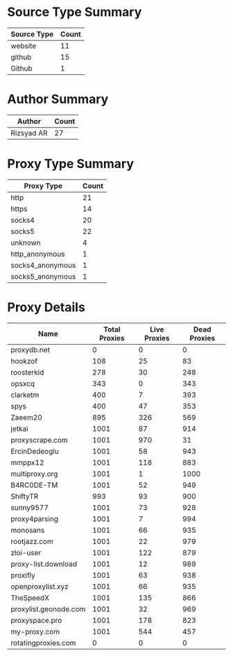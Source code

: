 # Source Type Summary

| Source Type | Count |
|-------------|-------|
| website | 11 |
| github | 15 |
| Github | 1 |


# Author Summary

| Author | Count |
|--------|-------|
| Rizsyad AR | 27 |


# Proxy Type Summary

| Proxy Type | Count |
|------------|-------|
| http | 21 |
| https | 14 |
| socks4 | 20 |
| socks5 | 22 |
| unknown | 4 |
| http_anonymous | 1 |
| socks4_anonymous | 1 |
| socks5_anonymous | 1 |


# Proxy Details

| Name | Total Proxies | Live Proxies | Dead Proxies |
|------|---------------|--------------|---------------|
| proxydb.net | 0 | 0 | 0 |
| hookzof | 108 | 25 | 83 |
| roosterkid | 278 | 30 | 248 |
| opsxcq | 343 | 0 | 343 |
| clarketm | 400 | 7 | 393 |
| spys | 400 | 47 | 353 |
| Zaeem20 | 895 | 326 | 569 |
| jetkai | 1001 | 87 | 914 |
| proxyscrape.com | 1001 | 970 | 31 |
| ErcinDedeoglu | 1001 | 58 | 943 |
| mmppx12 | 1001 | 118 | 883 |
| multiproxy.org | 1001 | 1 | 1000 |
| B4RC0DE-TM | 1001 | 52 | 949 |
| ShiftyTR | 993 | 93 | 900 |
| sunny9577 | 1001 | 73 | 928 |
| proxy4parsing | 1001 | 7 | 994 |
| monosans | 1001 | 66 | 935 |
| rootjazz.com | 1001 | 22 | 979 |
| zloi-user | 1001 | 122 | 879 |
| proxy-list.download | 1001 | 12 | 989 |
| proxifly | 1001 | 63 | 938 |
| openproxylist.xyz | 1001 | 66 | 935 |
| TheSpeedX | 1001 | 135 | 866 |
| proxylist.geonode.com | 1001 | 32 | 969 |
| proxyspace.pro | 1001 | 178 | 823 |
| my-proxy.com | 1001 | 544 | 457 |
| rotatingproxies.com | 0 | 0 | 0 |
